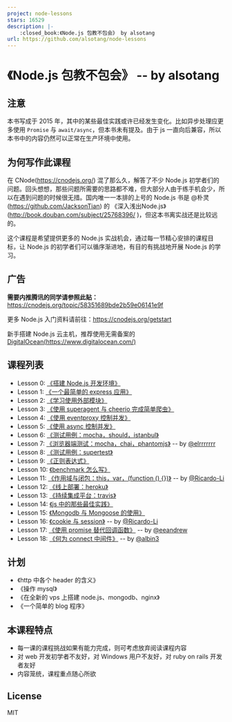 ```yaml
---
project: node-lessons
stars: 16529
description: |-
    :closed_book:《Node.js 包教不包会》 by alsotang
url: https://github.com/alsotang/node-lessons
---
```


# 《Node.js 包教不包会》 -- by alsotang

## 注意

本书写成于 2015 年，其中的某些最佳实践或许已经发生变化。比如异步处理应更多使用 `Promise` 与 `await/async`，但本书未有提及。由于 js 一直向后兼容，所以本书中的内容仍然可以正常在生产环境中使用。

## 为何写作此课程


在 CNode(https://cnodejs.org/) 混了那么久，解答了不少 Node.js 初学者们的问题。回头想想，那些问题所需要的思路都不难，但大部分人由于练手机会少，所以在遇到问题的时候很无措。国内唯一一本排的上号的 Node.js 书是 @朴灵(https://github.com/JacksonTian) 的 《深入浅出Node.js》(http://book.douban.com/subject/25768396/ )，但这本书离实战还是比较远的。

这个课程是希望提供更多的 Node.js 实战机会，通过每一节精心安排的课程目标，让 Node.js 的初学者们可以循序渐进地，有目的有挑战地开展 Node.js 的学习。

## 广告

**需要内推腾讯的同学请参照此贴：** https://cnodejs.org/topic/58351689bde2b59e06141e9f

更多 Node.js 入门资料请前往：https://cnodejs.org/getstart

新手搭建 Node.js 云主机，推荐使用无需备案的 [DigitalOcean(https://www.digitalocean.com/)](https://www.digitalocean.com/?refcode=eba02656eeb3)

## 课程列表

* Lesson 0: [《搭建 Node.js 开发环境》](https://github.com/alsotang/node-lessons/tree/master/lesson0)
* Lesson 1: [《一个最简单的 express 应用》](https://github.com/alsotang/node-lessons/tree/master/lesson1)
* Lesson 2: [《学习使用外部模块》](https://github.com/alsotang/node-lessons/tree/master/lesson2)
* Lesson 3: [《使用 superagent 与 cheerio 完成简单爬虫》](https://github.com/alsotang/node-lessons/tree/master/lesson3)
* Lesson 4: [《使用 eventproxy 控制并发》](https://github.com/alsotang/node-lessons/tree/master/lesson4)
* Lesson 5: [《使用 async 控制并发》](https://github.com/alsotang/node-lessons/tree/master/lesson5)
* Lesson 6: [《测试用例：mocha，should，istanbul》](https://github.com/alsotang/node-lessons/tree/master/lesson6)
* Lesson 7: [《浏览器端测试：mocha，chai，phantomjs》](https://github.com/alsotang/node-lessons/tree/master/lesson7) -- by [@elrrrrrrr](https://github.com/elrrrrrrr)
* Lesson 8: [《测试用例：supertest》](https://github.com/alsotang/node-lessons/tree/master/lesson8)
* Lesson 9: [《正则表达式》](https://github.com/alsotang/node-lessons/tree/master/lesson9)
* Lesson 10: [《benchmark 怎么写》](https://github.com/alsotang/node-lessons/tree/master/lesson10)
* Lesson 11: [《作用域与闭包：this，var，(function () {})》](https://github.com/alsotang/node-lessons/tree/master/lesson11) -- by [@Ricardo-Li](https://github.com/Ricardo-Li/)
* Lesson 12: [《线上部署：heroku》](https://github.com/alsotang/node-lessons/tree/master/lesson12)
* Lesson 13: [《持续集成平台：travis》](https://github.com/alsotang/node-lessons/tree/master/lesson13)
* Lesson 14: [《js 中的那些最佳实践》](https://github.com/alsotang/node-lessons/tree/master/lesson14)
* Lesson 15: [《Mongodb 与 Mongoose 的使用》](https://github.com/alsotang/node-lessons/tree/master/lesson15)
* Lesson 16: [《cookie 与 session》](https://github.com/alsotang/node-lessons/tree/master/lesson16) -- by [@Ricardo-Li](https://github.com/Ricardo-Li/)
* Lesson 17: [《使用 promise 替代回调函数》](https://github.com/alsotang/node-lessons/tree/master/lesson17) -- by [@eeandrew](https://github.com/eeandrew)
* Lesson 18: [《何为 connect 中间件》](https://github.com/alsotang/node-lessons/tree/master/lesson18) -- by [@albin3](https://github.com/albin3)

## 计划

* 《http 中各个 header 的含义》
* 《操作 mysql》
* 《在全新的 vps 上搭建 node.js、mongodb、nginx》
* 《一个简单的 blog 程序》

## 本课程特点

* 每一课的课程挑战如果有能力完成，则可考虑放弃阅读课程内容
* 对 web 开发初学者不友好，对 Windows 用户不友好，对 ruby on rails 开发者友好
* 内容笼统，课程重点随心所欲

## License

MIT

